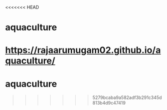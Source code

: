 <<<<<<< HEAD
# aquaculture
https://rajaarumugam02.github.io/aquaculture/
=======
# aquaculture
>>>>>>> 5279bcaba9a582adf3b291c345d813b4d9c47419
